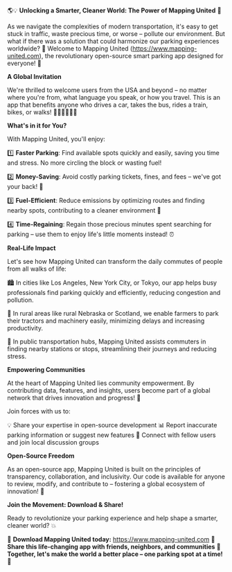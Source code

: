 🌎💡 **Unlocking a Smarter, Cleaner World: The Power of Mapping United** 💪

As we navigate the complexities of modern transportation, it's easy to get stuck in traffic, waste precious time, or worse – pollute our environment. But what if there was a solution that could harmonize our parking experiences worldwide? 🌈 Welcome to Mapping United (https://www.mapping-united.com), the revolutionary open-source smart parking app designed for everyone! 👥

**A Global Invitation**

We're thrilled to welcome users from the USA and beyond – no matter where you're from, what language you speak, or how you travel. This is an app that benefits anyone who drives a car, takes the bus, rides a train, bikes, or walks! 🚗🚌🚂🚴‍♀️💃

**What's in it for You?**

With Mapping United, you'll enjoy:

1️⃣ **Faster Parking**: Find available spots quickly and easily, saving you time and stress. No more circling the block or wasting fuel!

2️⃣ **Money-Saving**: Avoid costly parking tickets, fines, and fees – we've got your back! 💸

3️⃣ **Fuel-Efficient**: Reduce emissions by optimizing routes and finding nearby spots, contributing to a cleaner environment 🌿

4️⃣ **Time-Regaining**: Regain those precious minutes spent searching for parking – use them to enjoy life's little moments instead! ⏰

**Real-Life Impact**

Let's see how Mapping United can transform the daily commutes of people from all walks of life:

🏙️ In cities like Los Angeles, New York City, or Tokyo, our app helps busy professionals find parking quickly and efficiently, reducing congestion and pollution.

🌳 In rural areas like rural Nebraska or Scotland, we enable farmers to park their tractors and machinery easily, minimizing delays and increasing productivity.

🚌 In public transportation hubs, Mapping United assists commuters in finding nearby stations or stops, streamlining their journeys and reducing stress.

**Empowering Communities**

At the heart of Mapping United lies community empowerment. By contributing data, features, and insights, users become part of a global network that drives innovation and progress! 🌈

Join forces with us to:

💡 Share your expertise in open-source development
📊 Report inaccurate parking information or suggest new features
👥 Connect with fellow users and join local discussion groups

**Open-Source Freedom**

As an open-source app, Mapping United is built on the principles of transparency, collaboration, and inclusivity. Our code is available for anyone to review, modify, and contribute to – fostering a global ecosystem of innovation! 🤖

**Join the Movement: Download & Share!**

Ready to revolutionize your parking experience and help shape a smarter, cleaner world? 💥

📲 **Download Mapping United today:** https://www.mapping-united.com
💬 **Share this life-changing app with friends, neighbors, and communities**
🤝 **Together, let's make the world a better place – one parking spot at a time!** 🌟